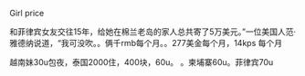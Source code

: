 Girl price


和菲律宾女友交往15年，给她在棉兰老岛的家人总共寄了5万美元。”一位美国人范·雅德纳说道，“我可没吹。。俩千rmb每个月。。277美金每个月，14kps 每个月


越南妹30u包夜，泰国2000住，400块，60u。
。柬埔寨60u。菲律宾70u

